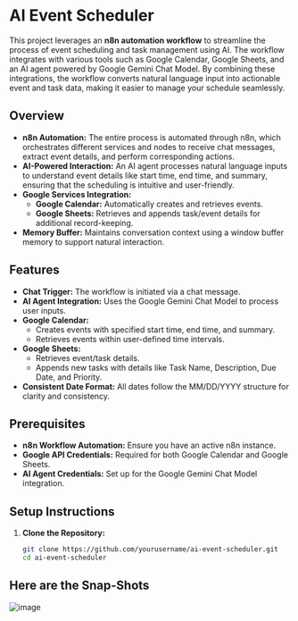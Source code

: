 # AI Event Scheduler

This project leverages an **n8n automation workflow** to streamline the process of event scheduling and task management using AI. The workflow integrates with various tools such as Google Calendar, Google Sheets, and an AI agent powered by Google Gemini Chat Model. By combining these integrations, the workflow converts natural language input into actionable event and task data, making it easier to manage your schedule seamlessly.

## Overview

- **n8n Automation:** The entire process is automated through n8n, which orchestrates different services and nodes to receive chat messages, extract event details, and perform corresponding actions.
- **AI-Powered Interaction:** An AI agent processes natural language inputs to understand event details like start time, end time, and summary, ensuring that the scheduling is intuitive and user-friendly.
- **Google Services Integration:**
  - **Google Calendar:** Automatically creates and retrieves events.
  - **Google Sheets:** Retrieves and appends task/event details for additional record-keeping.
- **Memory Buffer:** Maintains conversation context using a window buffer memory to support natural interaction.

## Features

- **Chat Trigger:** The workflow is initiated via a chat message.
- **AI Agent Integration:** Uses the Google Gemini Chat Model to process user inputs.
- **Google Calendar:** 
  - Creates events with specified start time, end time, and summary.
  - Retrieves events within user-defined time intervals.
- **Google Sheets:**
  - Retrieves event/task details.
  - Appends new tasks with details like Task Name, Description, Due Date, and Priority.
- **Consistent Date Format:** All dates follow the MM/DD/YYYY structure for clarity and consistency.

## Prerequisites

- **n8n Workflow Automation:** Ensure you have an active n8n instance.
- **Google API Credentials:** Required for both Google Calendar and Google Sheets.
- **AI Agent Credentials:** Set up for the Google Gemini Chat Model integration.

## Setup Instructions

1. **Clone the Repository:**

   ```bash
   git clone https://github.com/yourusername/ai-event-scheduler.git
   cd ai-event-scheduler
## Here are the Snap-Shots

![image](https://github.com/user-attachments/assets/7c689e56-910d-4995-ab21-5c6bb6d208f5)

